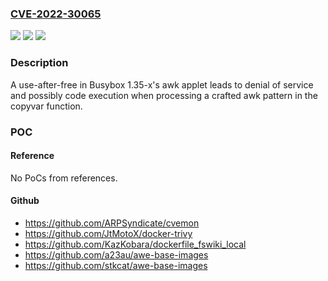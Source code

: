 ### [CVE-2022-30065](https://cve.mitre.org/cgi-bin/cvename.cgi?name=CVE-2022-30065)
![](https://img.shields.io/static/v1?label=Product&message=n%2Fa&color=blue)
![](https://img.shields.io/static/v1?label=Version&message=n%2Fa&color=blue)
![](https://img.shields.io/static/v1?label=Vulnerability&message=n%2Fa&color=brighgreen)

### Description

A use-after-free in Busybox 1.35-x's awk applet leads to denial of service and possibly code execution when processing a crafted awk pattern in the copyvar function.

### POC

#### Reference
No PoCs from references.

#### Github
- https://github.com/ARPSyndicate/cvemon
- https://github.com/JtMotoX/docker-trivy
- https://github.com/KazKobara/dockerfile_fswiki_local
- https://github.com/a23au/awe-base-images
- https://github.com/stkcat/awe-base-images

